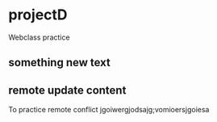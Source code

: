 # projectD
Webclass practice

## something new text

## remote update content
To practice remote conflict
jgoiwergjodsajg;vomioersjgoiesa
